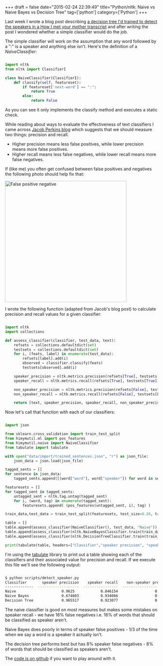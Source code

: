+++
draft = false
date="2015-02-24 22:39:49"
title="Python/nltk: Naive vs Naive Bayes vs Decision Tree"
tag=['python']
category=['Python']
+++

<p>
Last week I wrote a blog post describing <a href="http://www.markhneedham.com/blog/2015/02/20/pythonscikit-learn-detecting-which-sentences-in-a-transcript-contain-a-speaker/">a decision tree I'd trained to detect the speakers in a How I met your mother transcript</a> and after writing the post I wondered whether a simple classifier would do the job.
</p>


<p>
The simple classifier will work on the assumption that any word followed by a ":" is a speaker and anything else isn't. Here's the definition of a <cite>NaiveClassifier</cite>:
</p>



~~~python

import nltk
from nltk import ClassifierI

class NaiveClassifier(ClassifierI):
    def classify(self, featureset):
        if featureset['next-word'] == ":":
            return True
        else:
            return False
~~~

<p>As you can see it only implements the classify method and executes a static check.</p>


<p>
While reading about ways to evaluate the effectiveness of text classifiers I came across <a href="http://streamhacker.com/2010/05/17/text-classification-sentiment-analysis-precision-recall/">Jacob Perkins blog</a> which suggests that we should measure two things: precision and recall.
</p>


<ul>
<li>
Higher precision means less false positives, while lower precision means more false positives.
</li>
<li>
Higher recall means less false negatives, while lower recall means more false negatives.
</li>
</ul>

<p>If (like me) you often get confused between false positives and negatives the following photo should help fix that:</p>


</p>


<div>
<img src="{{<siteurl>}}/uploads/2015/02/false_positive_negative.jpg" alt="False positive negative" title="false_positive_negative.jpg" border="0" width="400"  />
</div>

<p>
I wrote the following function (adapted from Jacob's blog post) to calculate precision and recall values for a given classifier:
</p>



~~~python

import nltk
import collections

def assess_classifier(classifier, test_data, text):
    refsets = collections.defaultdict(set)
    testsets = collections.defaultdict(set)
    for i, (feats, label) in enumerate(test_data):
        refsets[label].add(i)
        observed = classifier.classify(feats)
        testsets[observed].add(i)

    speaker_precision = nltk.metrics.precision(refsets[True], testsets[True])
    speaker_recall = nltk.metrics.recall(refsets[True], testsets[True])

    non_speaker_precision = nltk.metrics.precision(refsets[False], testsets[False])
    non_speaker_recall = nltk.metrics.recall(refsets[False], testsets[False])

    return [text, speaker_precision, speaker_recall, non_speaker_precision, non_speaker_recall]
~~~

<p>
Now let's call that function with each of our classifiers:
</p>



~~~python

import json

from sklearn.cross_validation import train_test_split
from himymutil.ml import pos_features
from himymutil.naive import NaiveClassifier
from tabulate import tabulate

with open("data/import/trained_sentences.json", "r") as json_file:
    json_data = json.load(json_file)

tagged_sents = []
for sentence in json_data:
    tagged_sents.append([(word["word"], word["speaker"]) for word in sentence["words"]])

featuresets = []
for tagged_sent in tagged_sents:
    untagged_sent = nltk.tag.untag(tagged_sent)
    for i, (word, tag) in enumerate(tagged_sent):
        featuresets.append( (pos_features(untagged_sent, i), tag) )

train_data,test_data = train_test_split(featuresets, test_size=0.20, train_size=0.80)

table = []
table.append(assess_classifier(NaiveClassifier(), test_data, "Naive"))
table.append(assess_classifier(nltk.NaiveBayesClassifier.train(train_data), test_data, "Naive Bayes"))
table.append(assess_classifier(nltk.DecisionTreeClassifier.train(train_data), test_data, "Decision Tree"))

print(tabulate(table, headers=["Classifier","speaker precision", "speaker recall", "non-speaker precision", "non-speaker recall"]))
~~~

<p>
I'm using the <a href="https://pypi.python.org/pypi/tabulate">tabulate</a> library to print out a table showing each of the classifiers and their associated value for precision and recall. If we execute this file we'll see the following output:
</p>




~~~bash

$ python scripts/detect_speaker.py
Classifier       speaker precision    speaker recall    non-speaker precision    non-speaker recall
-------------  -------------------  ----------------  -----------------------  --------------------
Naive                     0.9625            0.846154                 0.994453              0.998806
Naive Bayes               0.674603          0.934066                 0.997579              0.983685
Decision Tree             0.965517          0.923077                 0.997219              0.998806
~~~

<p>
The naive classifier is good on most measures but makes some mistakes on speaker recall - we have 16% false negatives i.e. 16% of words that should be classified as speaker aren't.
</p>


<p>
Naive Bayes does poorly in terms of speaker false positives - 1/3 of the time when we say a word is a speaker it actually isn't.
</p>


<p>
The decision tree performs best but has 8% speaker false negatives - 8% of words that should be classified as speakers aren't.
</p>


<p>
The <a href="https://github.com/mneedham/neo4j-himym/blob/master/scripts/detect_speaker.py">code is on github</a> if you want to play around with it.
</p>

